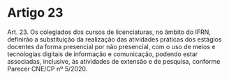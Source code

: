 # Artigo 23

Art. 23. Os colegiados dos cursos de licenciaturas, no âmbito do IFRN, definirão a substituição da realização das
atividades práticas dos estágios docentes da forma presencial por não presencial, com o uso de meios e tecnologias
digitais de informação e comunicação, podendo estar associadas, inclusive, às atividades de extensão e de pesquisa,
conforme Parecer CNE/CP nº 5/2020.
